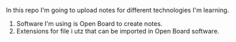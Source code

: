 In this repo I'm going to upload notes for different technologies I'm learning.
1. Software I'm using is Open Board to create notes.
2. Extensions for file i utz that can be imported in Open Board software.
